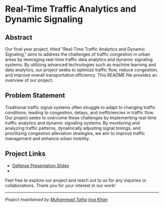 # Real-Time Traffic Analytics and Dynamic Signaling

## Abstract
Our final year project, titled "Real-Time Traffic Analytics and Dynamic Signaling," aims to address the challenges of traffic congestion in urban areas by leveraging real-time traffic data analytics and dynamic signaling systems. By utilizing advanced technologies such as machine learning and data analytics, our project seeks to optimize traffic flow, reduce congestion, and improve overall transportation efficiency. This README file provides an overview of our project.

## Problem Statement
Traditional traffic signal systems often struggle to adapt to changing traffic conditions, leading to congestion, delays, and inefficiencies in traffic flow. Our project seeks to overcome these challenges by implementing real-time traffic analytics and dynamic signaling systems. By monitoring and analyzing traffic patterns, dynamically adjusting signal timings, and prioritizing congestion alleviation strategies, we aim to improve traffic management and enhance urban mobility.

## Project Links  
- [Defense Presentation Slides](https://github.com/itsMuhammadtalha/Real-Time-Traffic-Analytics-and-Congestion-Control/blob/master/fyp1-presentation-1-final.pptx)
- 

Feel free to explore our project and reach out to us for any inquiries or collaborations. Thank you for your interest in our work!

---
*Project maintained by [Muhammad Talha](https://github.com/itsMuhammadtalha)* 
                      *[Irsa Khan](https://github.com/IrsaKhan)*
                      
